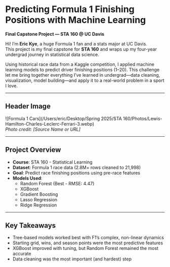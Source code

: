 # Predicting Formula 1 Finishing Positions with Machine Learning  
**Final Capstone Project — STA 160 @ UC Davis**

Hi! I’m **Eric Kye**, a huge Formula 1 fan and a stats major at UC Davis.  
This project is my final capstone for **STA 160** and wraps up my four-year undergrad journey in statistical data science.

Using historical race data from a Kaggle competition, I applied machine learning models to predict driver finishing positions (1–20). This challenge let me bring together everything I’ve learned in undergrad—data cleaning, visualization, model building—and apply it to a real-world problem in a sport I love.

---

## Header Image  
![Formula 1 Cars](/Users/eric/Desktop/Spring 2025/STA 160/Photos/Lewis-Hamilton-Charles-Leclerc-Ferrari-3.webp)  
*Photo credit: [Source Name or URL]*

---

## Project Overview
- **Course**: STA 160 - Statistical Learning
- **Dataset**: Formula 1 race data (2.8M+ rows cleaned to 21,998)
- **Goal**: Predict race finishing positions using pre-race features
- **Models Used**:
  - Random Forest (Best - RMSE: 4.47)
  - XGBoost
  - Gradient Boosting
  - Lasso Regression
  - Ridge Regression

---

## Key Takeaways
- Tree-based models worked best with F1’s complex, non-linear dynamics
- Starting grid, wins, and season points were the most predictive features
- XGBoost improved with tuning, but Random Forest remained the most accurate
- Data cleaning was the most important (and hardest) step
